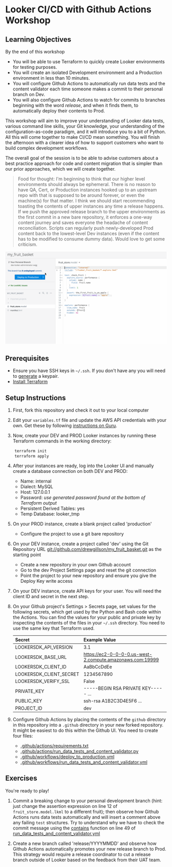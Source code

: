 # Looker CI/CD with Github Actions Workshop
## Learning Objectives
By the end of this workshop
- You will be able to use Terraform to quickly create Looker environments for testing purposes.
- You will create an isolated Development environment and a Production environment in less than 10 minutes.
- You will configure Github Actions to automatically run data tests and the content validator each time someone makes a commit to their personal branch on Dev.
- You will also configure Github Actions to watch for commits to branches beginning with the word _release_, and when it finds them, to automatically deploy their contents to Prod.

This workshop will aim to improve your understanding of Looker data tests, various command line skills, your Git knowledge, your understanding of the configuration-as-code paradigm, and it will introduce you to a bit of Python. All this will come together to make CI/CD mean something. You will finish the afternoon with a clearer idea of how to support customers who want to build complex development workflows.

The overall goal of the session is to be able to advise customers about a best practice approach for code and content migration that is simpler than our prior approaches, which we will create together.
> Food for thought: I'm beginning to think that our higher level environments should always be ephemeral. There is no reason to have QA, Cert, or Production instances hooked up to an upstream repo with that is supposed to be around forever, or even the machine(s) for that matter. I think we should start recommending toasting the contents of upper instances any time a release happens. If we push the approved release branch to the upper environments as the first commit in a new bare repository, it enforces a one-way content journey and saves everyone the headache of content reconciliation. Scripts can regularly push newly-developed Prod content back to the lowest-level Dev instances (even if the content has to be modified to consume dummy data). Would love to get some criticism.

![Visual Overview](github-actions-data-tests-integration.gif)

## Prerequisites
* Ensure you have SSH keys in `~/.ssh`. If you don't have any you will need to [generate](https://help.github.com/en/enterprise/2.18/user/github/authenticating-to-github/generating-a-new-ssh-key-and-adding-it-to-the-ssh-agent) a keypair.
* [Install Terraform](https://learn.hashicorp.com/terraform/getting-started/install.html)

## Setup Instructions
1. First, fork this repository and check it out to your local computer

2. Edit your `variables.tf` file and update the AWS API credentials with your own. Get these by following [instructions on Guru](https://app.getguru.com/card/iozzGyeT/Setup-for-AWS-API-Creds-Through-Lookery-SSO).

3. Now, create your DEV and PROD Looker instances by running these Terraform commands in the working directory:
```
    terraform init
    terraform apply
```
4. After your instances are ready, log into the Looker UI and manually create a database connection on both DEV and PROD:
    - Name: internal
    - Dialect: MySQL
    - Host: 127.0.0.1
    - Password: _use generated password found at the bottom of Terraform output_
    - Persistent Derived Tables: yes
    - Temp Database: looker_tmp

5. On your PROD instance, create a blank project called 'production'
    - Configure the project to use a git bare repository

6. On your DEV instance, create a project called 'dev' using the Git Repository URL [git://github.com/drewgillson/my_fruit_basket.git](https://github.com/drewgillson/my_fruit_basket) as the starting point
    - Create a new repository in your own Github account
    - Go to the dev Project Settings page and reset the git connection
    - Point the project to your new repository and ensure you give the Deploy Key write access

7. On your DEV instance, create API keys for your user. You will need the client ID and secret in the next step.

8. On your Github project's Settings > Secrets page, set values for the following secrets, which get used by the Python and Bash code within the Actions. You can find the values for your public and private key by inspecting the contents of the files in your `~/.ssh` directory. You need to use the same key that Terraform used.

    | Secret                  | Example Value                                             |
    |-------------------------|-----------------------------------------------------------|
    | LOOKERSDK_API_VERSION   | 3.1                                                       |
    | LOOKERSDK_BASE_URL      | https://ec2-0-0-0-0.us-west-2.compute.amazonaws.com:19999 |
    | LOOKERSDK_CLIENT_ID     | AaBbCcDdEe                                                |
    | LOOKERSDK_CLIENT_SECRET | 1234567890                                                |
    | LOOKERSDK_VERIFY_SSL    | False                                                     |
    | PRIVATE_KEY             | -----BEGIN RSA PRIVATE KEY----- ...                       |
    | PUBLIC_KEY              | ssh-rsa A1B2C3D4E5F6 ...                                  |
    | PROJECT_ID              | dev                                                       |

9. Configure Github Actions by placing the contents of the `github` directory in this repository into a `.github` directory in your new forked repository. It might be easiest to do this within the Github UI. You need to create four files:
    - [.github/actions/requirements.txt](https://raw.githubusercontent.com/drewgillson/looker-ci-cd-with-actions/master/github/actions/requirements.txt)
    - [.github/actions/run_data_tests_and_content_validator.py](https://raw.githubusercontent.com/drewgillson/looker-ci-cd-with-actions/master/github/actions/run_data_tests_and_content_validator.py)
    - [.github/workflows/deploy_to_production.yml](https://raw.githubusercontent.com/drewgillson/looker-ci-cd-with-actions/master/github/workflows/deploy_to_production.yml)
    - [.github/workflows/run_data_tests_and_content_validator.yml](https://raw.githubusercontent.com/drewgillson/looker-ci-cd-with-actions/master/github/workflows/run_data_tests_and_content_validator.yml)

## Exercises
You're ready to play!

1. Commit a breaking change to your personal development branch (hint: just change the assertion expression on line 12 of `fruit_store.model.lkml` to a different fruit); then observe how Github Actions runs data tests automatically and will insert a comment above any failing `test` structures. Try to understand why we have to check the commit message using the [contains](https://help.github.com/en/actions/reference/contexts-and-expression-syntax-for-github-actions#functions) function on line 49 of [run_data_tests_and_content_validator.yml](https://github.com/drewgillson/looker-ci-cd-with-actions/blob/master/github/workflows/run_data_tests_and_content_validator.yml#L49)

2. Create a new branch called 'release/YYYYMMDD' and observe how Github Actions automatically promotes your new release branch to Prod. This strategy would require a release coordinator to cut a release branch outside of Looker based on the feedback from their UAT team.
